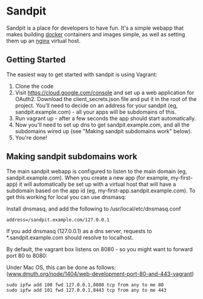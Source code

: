 Sandpit
=======

Sandpit is a place for developers to have fun. It's a simple webapp that makes building [docker](http://www.docker.io/) containers and images simple, as well as setting them up an [nginx](http://wiki.nginx.org/Main) virtual host.

Getting Started
---------------
The easiest way to get started with sandpit is using Vagrant:

1. Clone the code
2. Visit https://cloud.google.com/console and set up a web application for OAuth2. Download the client_secrets.json file and put it in the root of the project. You'll need to decide on an address for your sandpit (eg, sandpit.example.com) - all your apps will be subdomains of this.
3. Run vagrant up - after a few seconds the app should start automatically.
4. Now you'll need to set up dns to get sandpit.example.com, and all the subdomains wired up (see "Making sandpit subdomains work" below).
5. You're done!

Making sandpit subdomains work
------------------------------
The main sandpit webapp is configured to listen to the main domain (eg, sandpit.example.com). When you create a new app (for example, my-first-app) it will automatically be set up with a virtual host that will have a subdomain based on the app id (eg, my-first-app.sandpit.example.com). To get this working for local you can use dnsmasq:

Install dnsmasq, and add the following to /usr/local/etc/dnsmasq.conf

    address=/sandpit.example.com/127.0.0.1
    
If you add dnsmasq (127.0.0.1) as a dns server, requests to *.sandpit.example.com should resolve to localhost.

By default, the vagrant box listens on 8080 - so you might want to forward port 80 to 8080:

Under Mac OS, this can be done as follows: (www.dmuth.org/node/1404/web-development-port-80-and-443-vagrant)

    sudo ipfw add 100 fwd 127.0.0.1,8080 tcp from any to me 80
    sudo ipfw add 101 fwd 127.0.0.1,8443 tcp from any to me 443
